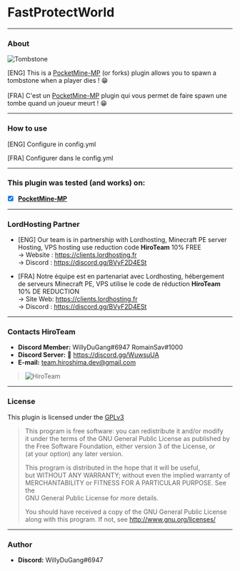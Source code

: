 # FastProtectWorld
---
### About
![Tombstone](https://www.zupimages.net/up/21/39/pbn3.png)


[ENG] This is a [PocketMine-MP](https://github.com/pmmp/PocketMine-MP) (or forks) plugin allows you to spawn a tombstone when a player dies ! :grin: <br/>
<br/>
[FRA] C'est un [PocketMine-MP](https://github.com/pmmp/PocketMine-MP) plugin qui vous permet de faire spawn une tombe quand un joueur meurt ! :grin: <br/>

---
### How to use
[ENG] Configure in config.yml</br>

[FRA] Configurer dans le config.yml</br>

---
### **This plugin was tested (and works) on:**

- [x] **[PocketMine-MP](https://github.com/pmmp/PocketMine-MP)**
---
### **LordHosting Partner**

- [ENG] Our team is in partnership with Lordhosting, Minecraft PE server Hosting, VPS hosting use reduction code __**HiroTeam**__ 10% FREE </br>
-> Website : https://clients.lordhosting.fr </br>
-> Discord : https://discord.gg/BVyF2D4ESt </br>

- [FRA] Notre équipe est en partenariat avec Lordhosting, hébergement de serveurs Minecraft PE, VPS utilise le code de réduction __**HiroTeam**__ 10% DE REDUCTION </br>
-> Site Web: https://clients.lordhosting.fr </br>
-> Discord : https://discord.gg/BVyF2D4ESt </br>
---
### Contacts HiroTeam

- **Discord Member:** WillyDuGang#6947 RomainSav#1000
- **Discord Server:** :link:  https://discord.gg/WuwsuUA<br/>
- **E-mail:** team.hiroshima.dev@gmail.com<br/>

> ![HiroTeam](https://www.zupimages.net/up/20/25/mb59.png) </br>

---
### License
This plugin is licensed under the [GPLv3](http://www.gnu.org/licenses/gpl-3.0.html)

>This program is free software: you can redistribute it and/or modify<br/>
>it under the terms of the GNU General Public License as published by<br/>
>the Free Software Foundation, either version 3 of the License, or<br/>
>(at your option) any later version.<br/>
>
>This program is distributed in the hope that it will be useful,<br/>
>but WITHOUT ANY WARRANTY; without even the implied warranty of<br/>
>MERCHANTABILITY or FITNESS FOR A PARTICULAR PURPOSE.  See the<br/>
>GNU General Public License for more details.<br/>
>
>You should have received a copy of the GNU General Public License<br/>
>along with this program.  If not, see http://www.gnu.org/licenses/
---
### Author
- **Discord:** WillyDuGang#6947
